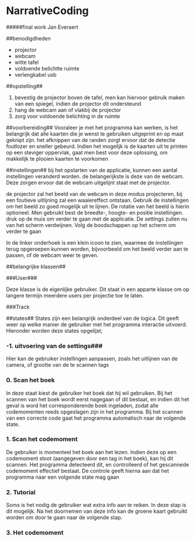 # NarrativeCoding
#####final work Jan Everaert

##benodigdheden
- projector
- webcam
- witte tafel
- voldoende belichtte ruimte
- verlengkabel usb

##opstelling##
1. bevestig de projector boven de tafel, men kan hiervoor gebruik maken van een spiegel, indien de projector dit ondersteund
2. hang de webcam aan of vlakbij de projector
3. zorg voor voldoende belichting in de ruimte

##voorbereiding##
Vooraleer je met het programma kan werken, is het belangrijk dat alle kaarten die je wenst te gebruiken uitgeprint en op maat geknipt zijn. het afknippen van de randen zorgt ervoor dat de detectie foutlozer en sneller gebeurd. Indien het mogelijk is de kaarten uit te printen op een steviger oppervlak, gaat men best voor deze oplossing, om makkelijk te plooien kaarten te voorkomen 

##instellingen##
 bij het opstarten van de applicatie, kunnen een aantal instellingen veranderd worden. de belangerijkste is deze van de webcam. Deze zorgen ervoor dat de webcam uitgelijnt staat met de projector. 
 
 de projector zal het beeld van de webcam in deze modus projecteren, bij een foutieve uitlijning zal een waaiereffect ontstaan. Gebruik de instellingen om het beeld zo goed mogelijk uit te lijnen. De rotatie van het beeld is hierin optioneel. Men gebruikt best de breedte-, hoogte- en positie instellingen.
 druk op de muis om verder te gaan met de applicatie. De settings zullen nu van het scherm verdwijnen.
 Volg de boodschappen op het scherm om verder te gaan
 
 In de linker onderhoek is een klein icoon te zien, waarmee de instellingen terug opgeroepen kunnen worden, bijvoorbeeld om het beeld verder aan te passen, of de webcam weer te geven.
 
##belangrijke klassen##
 
###User###

Deze klasse is de eigenlijke gebruiker. Dit staat in een apparte klasse om op langere termijn meerdere users per projectie toe te laten.

###Track
 

 
##states##
 States zijn een belangrijk onderdeel van de logica. Dit geeft weer op welke manier de gebruiker met het programma interactie uitvoerd. Hieronder worden deze states opgelijst;
 
### -1. uitvoering van de settings###

 Hier kan de gebruiker instellingen aanpassen, zoals het uitlijnen van de camera, of grootte van de te scannen tags
 
### 0. Scan het boek
 
 In deze staat kiest de gebruiker het boek dat hij wil gebruiken. Bij het scannen van het boek wordt eerst nagegaan of dit bestaat, en indien dit het geval is word het corresponderende boek ingeladen, zodat alle codemomenten reeds opgeslagen zijn in het programma. 
 Bij het scannen van een correcte code gaat het programma automatisch naar de volgende state.
 
### 1. Scan het codemoment
 
 De gebruiker is momenteel het boek aan het lezen. Indien deze op een codemoment stoot (aangegeven door een tag in het boek), kan hij dit scannen. Het programma detecteerd dit, en controlleerd of het gescannede codemoment effectief bestaat. De controle geeft hierna aan dat het programma naar een volgende state mag gaan
 
### 2. Tutorial
 
 Soms is het nodig de gebruiker wat extra info aan te reiken. In deze stap is dit mogelijk. Na het doornemen van deze info kan de groene kaart gebruikt worden om door te gaan naar de volgende stap.
 
### 3. Het codemoment
 
 
 
 
